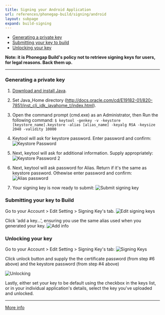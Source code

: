 ```yaml
---
title: Signing your Android Application
url: references/phonegap-build/signing/android
layout: subpage
expand: build-signing
---
```


- [Generating a private key](#generating-a-private-key)
- [Submitting your key to build](#submitting-your-key-to-build)
- [Unlocking your key](#unlocking-your-key)

**Note: it is Phonegap Build's policy not to retrieve signing keys for users, for legal reasons. Back them up.**

***

### Generating a private key

1. [Download and install Java](http://www.java.com/en/download/index.jsp).

2. Set Java_Home directory (http://docs.oracle.com/cd/E19182-01/820-7851/inst_cli_jdk_javahome_t/index.html).

3. Open the command prompt (cmd.exe) as an Administrator, then Run the following command: `$ keytool -genkey -v -keystore [keystore_name].keystore -alias [alias_name] -keyalg RSA -keysize 2048 -validity 10000`

4. Keytool will ask for keystore password. Enter password and confirm:
![Keystore Password](/images/phonegap-build/android_keystore_pass.png)

5. Next, keytool will ask for additional information. Supply appropriately:
![Keystore Password 2](/images/phonegap-build/additional_info.png)

6. Next, keytool will ask password for Alias. Return if it's the same as keystore password. Othewise enter password and confirm:
![Alias password](/images/phonegap-build/alias_password.png)

7. Your signing key is now ready to submit:
![Submit signing key](/images/phonegap-build/keystore_ready.png)

### Submitting your key to Build

Go to your Account > Edit Setting > Signing Key's tab. 
![Edit signing keys](/images/phonegap-build/edit_account_settings.png)

Click 'add a key...', ensuring you use the same alias used when you generated your key.
![Add info](/images/phonegap-build/add_key.png)

### Unlocking your key

Go to your Account > Edit Setting > Signing Key's tab: 
![Signing Keys](/images/phonegap-build/edit_account_settings.png)

Click unlock button and supply the the certificate password (from step #6 above) and the keystore password (from step #4 above)

![Unlocking](/images/phonegap-build/unlock_key.png)

Lastly, either set your key to be default using the checkbox in the keys list, or in your individual application's details, select the key you've uploaded and unlocked.

***

[More info](http://developer.android.com/tools/publishing/app-signing.html#cert)
